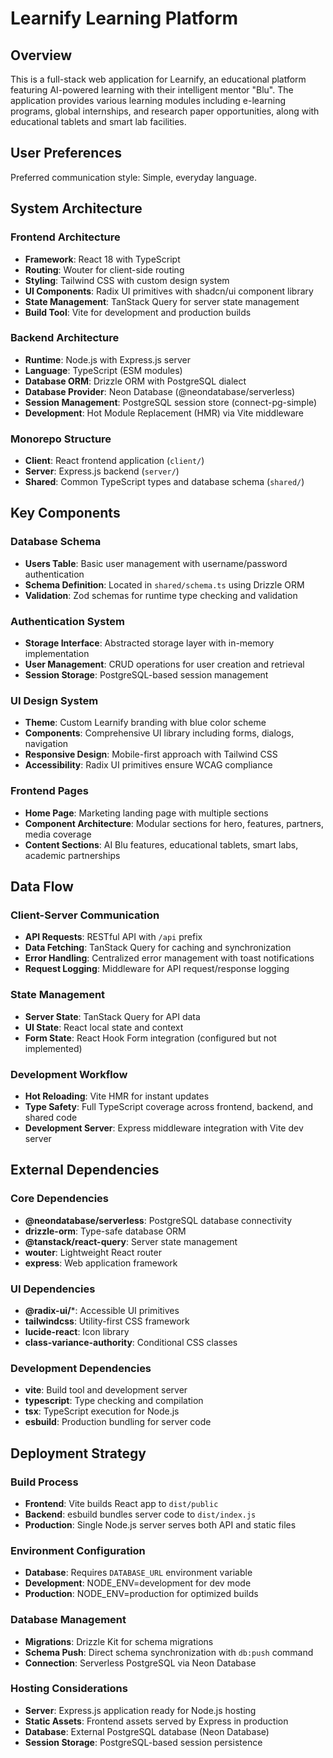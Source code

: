 # Learnify Learning Platform

## Overview

This is a full-stack web application for Learnify, an educational platform featuring AI-powered learning with their intelligent mentor "Blu". The application provides various learning modules including e-learning programs, global internships, and research paper opportunities, along with educational tablets and smart lab facilities.

## User Preferences

Preferred communication style: Simple, everyday language.

## System Architecture

### Frontend Architecture
- **Framework**: React 18 with TypeScript
- **Routing**: Wouter for client-side routing
- **Styling**: Tailwind CSS with custom design system
- **UI Components**: Radix UI primitives with shadcn/ui component library
- **State Management**: TanStack Query for server state management
- **Build Tool**: Vite for development and production builds

### Backend Architecture
- **Runtime**: Node.js with Express.js server
- **Language**: TypeScript (ESM modules)
- **Database ORM**: Drizzle ORM with PostgreSQL dialect
- **Database Provider**: Neon Database (@neondatabase/serverless)
- **Session Management**: PostgreSQL session store (connect-pg-simple)
- **Development**: Hot Module Replacement (HMR) via Vite middleware

### Monorepo Structure
- **Client**: React frontend application (`client/`)
- **Server**: Express.js backend (`server/`)
- **Shared**: Common TypeScript types and database schema (`shared/`)

## Key Components

### Database Schema
- **Users Table**: Basic user management with username/password authentication
- **Schema Definition**: Located in `shared/schema.ts` using Drizzle ORM
- **Validation**: Zod schemas for runtime type checking and validation

### Authentication System
- **Storage Interface**: Abstracted storage layer with in-memory implementation
- **User Management**: CRUD operations for user creation and retrieval
- **Session Storage**: PostgreSQL-based session management

### UI Design System
- **Theme**: Custom Learnify branding with blue color scheme
- **Components**: Comprehensive UI library including forms, dialogs, navigation
- **Responsive Design**: Mobile-first approach with Tailwind CSS
- **Accessibility**: Radix UI primitives ensure WCAG compliance

### Frontend Pages
- **Home Page**: Marketing landing page with multiple sections
- **Component Architecture**: Modular sections for hero, features, partners, media coverage
- **Content Sections**: AI Blu features, educational tablets, smart labs, academic partnerships

## Data Flow

### Client-Server Communication
- **API Requests**: RESTful API with `/api` prefix
- **Data Fetching**: TanStack Query for caching and synchronization
- **Error Handling**: Centralized error management with toast notifications
- **Request Logging**: Middleware for API request/response logging

### State Management
- **Server State**: TanStack Query for API data
- **UI State**: React local state and context
- **Form State**: React Hook Form integration (configured but not implemented)

### Development Workflow
- **Hot Reloading**: Vite HMR for instant updates
- **Type Safety**: Full TypeScript coverage across frontend, backend, and shared code
- **Development Server**: Express middleware integration with Vite dev server

## External Dependencies

### Core Dependencies
- **@neondatabase/serverless**: PostgreSQL database connectivity
- **drizzle-orm**: Type-safe database ORM
- **@tanstack/react-query**: Server state management
- **wouter**: Lightweight React router
- **express**: Web application framework

### UI Dependencies
- **@radix-ui/***: Accessible UI primitives
- **tailwindcss**: Utility-first CSS framework
- **lucide-react**: Icon library
- **class-variance-authority**: Conditional CSS classes

### Development Dependencies
- **vite**: Build tool and development server
- **typescript**: Type checking and compilation
- **tsx**: TypeScript execution for Node.js
- **esbuild**: Production bundling for server code

## Deployment Strategy

### Build Process
- **Frontend**: Vite builds React app to `dist/public`
- **Backend**: esbuild bundles server code to `dist/index.js`
- **Production**: Single Node.js server serves both API and static files

### Environment Configuration
- **Database**: Requires `DATABASE_URL` environment variable
- **Development**: NODE_ENV=development for dev mode
- **Production**: NODE_ENV=production for optimized builds

### Database Management
- **Migrations**: Drizzle Kit for schema migrations
- **Schema Push**: Direct schema synchronization with `db:push` command
- **Connection**: Serverless PostgreSQL via Neon Database

### Hosting Considerations
- **Server**: Express.js application ready for Node.js hosting
- **Static Assets**: Frontend assets served by Express in production
- **Database**: External PostgreSQL database (Neon Database)
- **Session Storage**: PostgreSQL-based session persistence